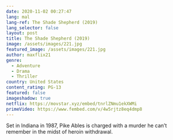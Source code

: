 ```yaml
---
date: 2020-11-02 00:27:47
lang: mal
lang-ref: The Shade Shepherd (2019)
lang_selector: false
layout: post
title: The Shade Shepherd (2019)
image: /assets/images/221.jpg
featured_image: /assets/images/221.jpg
author: maxflix21
genre:
  - Adventure
  - Drama
  - Thriller
country: United States
content_rating: PG-13
featured: false
imageshadow: true
netflix: https://movstar.xyz/embed/tnrlZNmu1ekXWMi
primeVideo: https://www.fembed.com/v/4w5rjtz8eq4dmp8
---
```

Set in Indiana in 1987, Pike Ables is charged with a murder he can’t remember in the midst of heroin withdrawal.